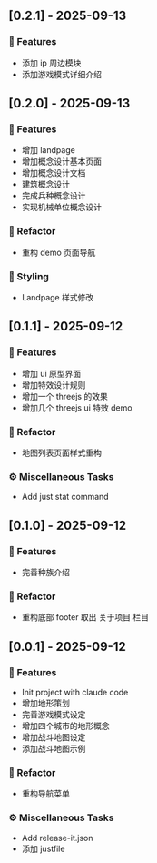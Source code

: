 ## [0.2.1] - 2025-09-13

### 🚀 Features

- 添加 ip 周边模块
- 添加游戏模式详细介绍
## [0.2.0] - 2025-09-13

### 🚀 Features

- 增加 landpage
- 增加概念设计基本页面
- 增加概念设计文档
- 建筑概念设计
- 完成兵种概念设计
- 实现机械单位概念设计

### 🚜 Refactor

- 重构 demo 页面导航

### 🎨 Styling

- Landpage 样式修改
## [0.1.1] - 2025-09-12

### 🚀 Features

- 增加 ui 原型界面
- 增加特效设计规则
- 增加一个 threejs 的效果
- 增加几个 threejs ui 特效 demo

### 🚜 Refactor

- 地图列表页面样式重构

### ⚙️ Miscellaneous Tasks

- Add just stat command
## [0.1.0] - 2025-09-12

### 🚀 Features

- 完善种族介绍

### 🚜 Refactor

- 重构底部 footer 取出 关于项目 栏目
## [0.0.1] - 2025-09-12

### 🚀 Features

- Init project with claude code
- 增加地形策划
- 完善游戏模式设定
- 增加四个城市的地形概念
- 增加战斗地图设定
- 添加战斗地图示例

### 🚜 Refactor

- 重构导航菜单

### ⚙️ Miscellaneous Tasks

- Add release-it.json
- 添加 justfile
